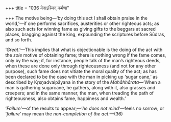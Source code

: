 +++
title = "036 येनाऽस्मिन् कर्मणा"

+++
The motive being—‘by doing this act I shall obtain praise in the
world,’—if one performs sacrifices, austerities or other righteous acts;
as also such acts for winning fame as giving gifts to the beggars at
sacred places, bragging against the king, expounding the scriptures
before Śūdras, and so forth.

‘*Great*.’—This implies that what is objectionable is the doing of the
act with the *sole* motive of obtaining fame; there is nothing wrong if
the fame comes, only by the way; if, for instance, people talk of the
man’s righteous deeds, when these are done only through righteousness
(and not for any other purpose), such fame does not vitiate the moral
quality of the act; as has been declared to be the case with the man in
picking up ‘sugar cane,’ as described by Kṛṣṇadvaipāyana in the story of
the *Mahāhhārata*—‘When a man is gathering sugarcane, he gathers, along
with it, also grasses and creepers; and in the same manner, the man,
when treading the path of righteousness, also obtains fame, happiness
and wealth.’

‘*Failure*’—of the results to appear;—‘*he does not mind*’—feels no
sorrow; or ‘*failure*’ may mean the *non-completion of the act*.—(36)


